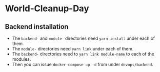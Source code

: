 # World-Cleanup-Day

## Backend installation

* The `backend-` and `module-` directories need `yarn install` under each of them.
* The `module-` directories need `yarn link` under each of them.
* The `backend-` directories need to `yarn link module-name` to each of the modules.
* Then you can issue `docker-compose up -d` from under `devops/backend`.
